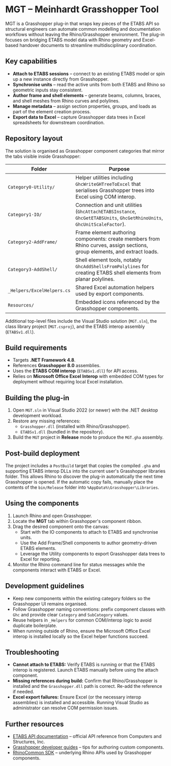 # MGT – Meinhardt Grasshopper Tool

MGT is a Grasshopper plug-in that wraps key pieces of the ETABS API so structural engineers can automate common modelling and
documentation workflows without leaving the Rhino/Grasshopper environment. The plug-in focuses on bridging ETABS model data
with Rhino geometry and Excel-based handover documents to streamline multidisciplinary coordination.

## Key capabilities

- **Attach to ETABS sessions** – connect to an existing ETABS model or spin up a new instance directly from Grasshopper.
- **Synchronise units** – read the active units from both ETABS and Rhino so geometric inputs stay consistent.
- **Author frame and shell elements** – generate beams, columns, braces, and shell meshes from Rhino curves and polylines.
- **Manage metadata** – assign section properties, groups, and loads as part of the element creation process.
- **Export data to Excel** – capture Grasshopper data trees in Excel spreadsheets for downstream coordination.

## Repository layout

The solution is organised as Grasshopper component categories that mirror the tabs visible inside Grasshopper:

| Folder | Purpose |
| --- | --- |
| `Category0-Utility/` | Helper utilities including `GhcWriteGHTreeToExcel` that serialises Grasshopper trees into Excel using COM interop. |
| `Category1-IO/` | Connection and unit utilities (`GhcAttachETABSInstance`, `GhcGetETABSUnits`, `GhcGetRhinoUnits`, `GhcUnitScaleFactor`). |
| `Category2-AddFrame/` | Frame element authoring components: create members from Rhino curves, assign sections, group elements, and extract loads. |
| `Category3-AddShell/` | Shell element tools, notably `GhcAddShellsFromPolylines` for creating ETABS shell elements from planar polylines. |
| `_Helpers/ExcelHelpers.cs` | Shared Excel automation helpers used by export components. |
| `Resources/` | Embedded icons referenced by the Grasshopper components. |

Additional top-level files include the Visual Studio solution (`MGT.sln`), the class library project (`MGT.csproj`), and the ETABS
interop assembly (`ETABSv1.dll`).

## Build requirements

- Targets **.NET Framework 4.8**.
- References **Grasshopper 8.0** assemblies.
- Uses the **ETABS COM interop** (`ETABSv1.dll`) for API access.
- Relies on **Microsoft Office Excel Interop** with embedded COM types for deployment without requiring local Excel installation.

## Building the plug-in

1. Open `MGT.sln` in Visual Studio 2022 (or newer) with the .NET desktop development workload.
2. Restore any missing references:
   - `Grasshopper.dll` (installed with Rhino/Grasshopper).
   - `ETABSv1.dll` (bundled in the repository).
3. Build the `MGT` project in **Release** mode to produce the `MGT.gha` assembly.

## Post-build deployment

The project includes a `PostBuild` target that copies the compiled `.gha` and supporting ETABS interop DLLs into the current
user's Grasshopper libraries folder. This allows Rhino to discover the plug-in automatically the next time Grasshopper is opened.
If the automatic copy fails, manually place the contents of the `bin/Release` folder into `%AppData%\Grasshopper\Libraries`.

## Using the components

1. Launch Rhino and open Grasshopper.
2. Locate the **MGT** tab within Grasshopper's component ribbon.
3. Drag the desired component onto the canvas:
   - Start with the IO components to attach to ETABS and synchronise units.
   - Use the Add Frame/Shell components to author geometry-driven ETABS elements.
   - Leverage the Utility components to export Grasshopper data trees to Excel for reporting.
4. Monitor the Rhino command line for status messages while the components interact with ETABS or Excel.

## Development guidelines

- Keep new components within the existing category folders so the Grasshopper UI remains organised.
- Follow Grasshopper naming conventions: prefix component classes with `Ghc` and provide clear `Category` and `SubCategory` values.
- Reuse helpers in `_Helpers` for common COM/interop logic to avoid duplicate boilerplate.
- When running outside of Rhino, ensure the Microsoft Office Excel interop is installed locally so the Excel helper functions succeed.

## Troubleshooting

- **Cannot attach to ETABS:** Verify ETABS is running or that the ETABS interop is registered. Launch ETABS manually before using the attach component.
- **Missing references during build:** Confirm that Rhino/Grasshopper is installed and the `Grasshopper.dll` path is correct. Re-add the reference if needed.
- **Excel export failures:** Ensure Excel (or the necessary interop assemblies) is installed and accessible. Running Visual Studio as administrator can resolve COM permission issues.

## Further resources

- [ETABS API documentation](https://docs.csiamerica.com) – official API reference from Computers and Structures, Inc.
- [Grasshopper developer guides](https://developer.rhino3d.com/guides/grasshopper/) – tips for authoring custom components.
- [RhinoCommon SDK](https://developer.rhino3d.com/api/) – underlying Rhino APIs used by Grasshopper components.

